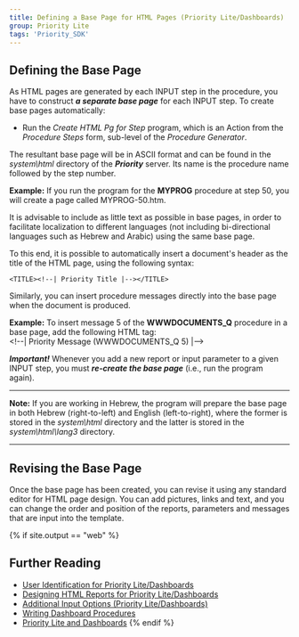 ```yaml
---
title: Defining a Base Page for HTML Pages (Priority Lite/Dashboards)
group: Priority Lite
tags: 'Priority_SDK'
---
```


## Defining the Base Page 

As HTML pages are generated by each INPUT step in the procedure, you
have to construct ***a separate base page*** for each INPUT step. To
create base pages automatically:

-   Run the *Create HTML Pg for Step* program, which is an Action from the *Procedure Steps* form, sub-level of the
    *Procedure Generator*.

The resultant base page will be in ASCII format and can be found in the
*system\\html* directory of the ***Priority*** server. Its name is the
procedure name followed by the step number.

**Example:** If you run the program for the **MYPROG** procedure at
step 50, you will create a page called MYPROG-50.htm.

It is advisable to include as little text as possible in base pages, in
order to facilitate localization to different languages (not including
bi-directional languages such as Hebrew and Arabic) using the same base
page.

To this end, it is possible to automatically insert a document\'s header
as the title of the HTML page, using the following syntax:

`<TITLE><!--| Priority Title |--></TITLE>`

Similarly, you can insert procedure messages directly into the base page
when the document is produced.

**Example:** To insert message 5 of the **WWWDOCUMENTS_Q** procedure
in a base page, add the following HTML tag:\
\<!\--\| Priority Message (WWWDOCUMENTS_Q 5) \|\--\>

***Important!*** Whenever you add a new report or input parameter to a
given INPUT step, you must ***re-create the base page*** (i.e., run the
program again).

------------------------------------------------------------------------

**Note:** If you are working in Hebrew, the program will prepare the
base page in both Hebrew (right-to-left) and English (left-to-right),
where the former is stored in the *system\\html* directory and the
latter is stored in the *system\\html\\lang3* directory.

------------------------------------------------------------------------

## Revising the Base Page 

Once the base page has been created, you can revise it using any
standard editor for HTML page design. You can add pictures, links and
text, and you can change the order and position of the reports,
parameters and messages that are input into the template.

{% if site.output == "web" %}
## Further Reading 

-   [User Identification for Priority Lite/Dashboards](User-Identification-for-Priority-Lite/Dashboards )
-   [Designing HTML Reports for Priority Lite/Dashboards](Designing-HTML-Reports-for-Priority-Lite/Dashboards )
-   [Additional Input Options (Priority Lite/Dashboards)](Additional-Input-Options-(Priority-Lite/Dashboards) )
-   [Writing Dashboard Procedures](Writing-Dashboard-Procedures )
-   [Priority Lite and Dashboards](Priority-Lite-and-Dashboards )
{% endif %}